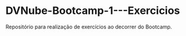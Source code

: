 # DVNube-Bootcamp-1---Exercicios
Repositório para realização de exercícios ao decorrer do Bootcamp.
